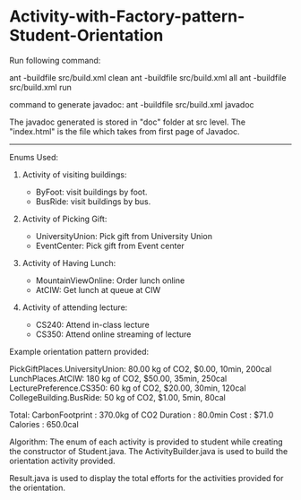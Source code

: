 # Activity-with-Factory-pattern-Student-Orientation

Run following command:

ant -buildfile src/build.xml clean
ant -buildfile src/build.xml all
ant -buildfile src/build.xml run

command to generate javadoc:
ant -buildfile src/build.xml javadoc

The javadoc generated is stored in "doc" folder at src level. The "index.html" is the file which takes from first page of Javadoc.

-----------------------------------------------------------------------

Enums Used:
1. Activity of visiting buildings:
	- ByFoot: visit buildings by foot.
	- BusRide: visit buildings by bus.
	
2. Activity of Picking Gift:
	- UniversityUnion: Pick gift from University Union
	- EventCenter: Pick gift from Event center
	
3. Activity of Having Lunch:
	- MountainViewOnline: Order lunch online
	- AtCIW: Get lunch at queue at CIW
	
4. Activity of attending lecture:
	- CS240: Attend in-class lecture
	- CS350: Attend online streaming of lecture


Example orientation pattern provided:

PickGiftPlaces.UniversityUnion: 80.00 kg of CO2, $0.00, 10min, 200cal
LunchPlaces.AtCIW: 180 kg of CO2, $50.00, 35min, 250cal
LecturePreference.CS350: 60 kg of CO2, $20.00, 30min, 120cal
CollegeBuilding.BusRide: 50 kg of CO2, $1.00, 5min, 80cal

Total:
CarbonFootprint : 370.0kg of CO2
Duration : 80.0min
Cost : $71.0
Calories : 650.0cal


Algorithm:
The enum of each activity is provided to student while creating the constructor of Student.java. The ActivityBuilder.java is used to build the orientation activity provided.

Result.java is used to display the total efforts for the activities provided for the orientation.
